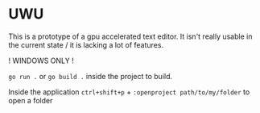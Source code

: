 # UWU
This is a prototype of a gpu accelerated text editor. It isn't really usable in the current state / it is lacking a lot of features.

! WINDOWS ONLY !

`go run .` or `go build .` inside the project to build.

Inside the application `ctrl+shift+p` + `:openproject path/to/my/folder` to open a folder
